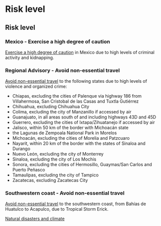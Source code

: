 # Risk level

## Risk level

### Mexico - Exercise a high degree of caution

[Exercise a high degree of caution](#levels "Risk Levels") in Mexico due to high levels of criminal activity and kidnapping.

### Regional Advisory - Avoid non-essential travel

[Avoid non-essential travel](#levels "Risk Levels") to the following states due to high levels of violence and organized crime:

* Chiapas, excluding the cities of Palenque via highway 186 from Villahermosa, San Cristobal de las Casas and Tuxtla Gutiérrez
* Chihuahua, excluding Chihuahua City
* Colima, excluding the city of Manzanillo if accessed by air
* Guanajuato, in all areas south of and including highways 43D and 45D
* Guerrero, excluding the cities of Ixtapa/Zihuatanejo if accessed by air
* Jalisco, within 50 km of the border with Michoacán state
* the Lagunas de Zempoala National Park in Morelos
* Michoacán, excluding the cities of Morelia and Patzcuaro
* Nayarit, within 20 km of the border with the states of Sinaloa and Durango
* Nuevo León, excluding the city of Monterrey
* Sinaloa, excluding the city of Los Mochis
* Sonora, excluding the cities of Hermosillo, Guaymas/San Carlos and Puerto Peñasco
* Tamaulipas, excluding the city of Tampico
* Zacatecas, excluding Zacatecas City

### Southwestern coast - Avoid non-essential travel

[Avoid non-essential travel](#levels "Risk Levels") to the southwestern coast, from Bahías de Huatulco to Acapulco, due to Tropical Storm Erick.

[Natural disasters and climate](#disasters)